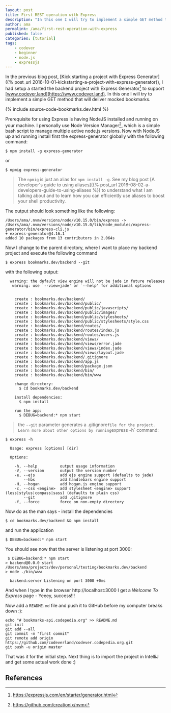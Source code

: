 ```yaml
---
layout: post
title: First REST operation with Express
description: "In this one I will try to implement a simple GET method that will deliver mocked bookmarks."
author: ama
permalink: /ama/first-rest-operation-with-express
published: false
categories: [tutorial]
tags:
    - codever
    - beginner
    - node.js
    - expressjs
---
```


In the previous blog post, [Kick starting a project with Express Generator]({% post_url 2016-10-01-kickstarting-a-project-with-express-generator}),
I had setup a started the backend project with Express Generator[^1] to support [www.codever.land](https://www.codever.land). In this one I will try to implement
a simple GET method that will deliver mocked bookmarks.

[^1]: <https://expressjs.com/en/starter/generator.html>

{% include source-code-bookmarks.dev.html %}

<!--more-->

Prerequisite for using Express is having NodeJS installed and running on your machine. I personally use Node Version Manager[^4],
 which is a simple bash script to manage multiple active node.js versions.
Now with NodeJS up and running install first the express-generator globally with the following command:

[^4]: <https://github.com/creationix/nvm>

```shell
$ npm install -g express-generator
```

or

```shell
$ npmig express-generator
```

> The `npmig` is just an alias for `npm install -g`. See my blog post [A developer's guide to using aliases]({% post_url 2016-08-02-a-developers-guide-to-using-aliases %})
> to understand what I am talking about and to learn how you can efficiently use aliases to boost your shell productivity.

The output should look something like the following:

```shell
/Users/ama/.nvm/versions/node/v10.15.0/bin/express -> /Users/ama/.nvm/versions/node/v10.15.0/lib/node_modules/express-generator/bin/express-cli.js
+ express-generator@4.16.1
added 10 packages from 13 contributors in 2.064s
```

Now I change to the parent directory, where I want to place my backend project and execute the following command

```shell
$ express bookmarks.dev/backend --git
```

with the following output:

```shell
  warning: the default view engine will not be jade in future releases
   warning: use `--view=jade' or `--help' for additional options


    create : bookmarks.dev/backend/
    create : bookmarks.dev/backend/public/
    create : bookmarks.dev/backend/public/javascripts/
    create : bookmarks.dev/backend/public/images/
    create : bookmarks.dev/backend/public/stylesheets/
    create : bookmarks.dev/backend/public/stylesheets/style.css
    create : bookmarks.dev/backend/routes/
    create : bookmarks.dev/backend/routes/index.js
    create : bookmarks.dev/backend/routes/users.js
    create : bookmarks.dev/backend/views/
    create : bookmarks.dev/backend/views/error.jade
    create : bookmarks.dev/backend/views/index.jade
    create : bookmarks.dev/backend/views/layout.jade
    create : bookmarks.dev/backend/.gitignore
    create : bookmarks.dev/backend/app.js
    create : bookmarks.dev/backend/package.json
    create : bookmarks.dev/backend/bin/
    create : bookmarks.dev/backend/bin/www

    change directory:
      $ cd bookmarks.dev/backend

    install dependencies:
      $ npm install

    run the app:
      $ DEBUG=backend:* npm start
```

> the `--git` parameter generates a .gitignore` file for the project. Learn more about other options by running `express -h` command:


```shell
$ express -h

  Usage: express [options] [dir]

  Options:

    -h, --help          output usage information
    -V, --version       output the version number
    -e, --ejs           add ejs engine support (defaults to jade)
        --hbs           add handlebars engine support
    -H, --hogan         add hogan.js engine support
    -c, --css <engine>  add stylesheet <engine> support (less|stylus|compass|sass) (defaults to plain css)
        --git           add .gitignore
    -f, --force         force on non-empty directory
```

Now do as the man says - install the dependencies

```shell
$ cd bookmarks.dev/backend && npm install
```

and run the application

```shell
$ DEBUG=backend:* npm start
```

You should see now that the server is listening at port 3000:

```shell
 $ DEBUG=backend:* npm start
> backend@0.0.0 start /Users/ama/projects/dev/personal/testing/bookmarks.dev/backend
> node ./bin/www

  backend:server Listening on port 3000 +0ms
```

And when I type in the browser http://localhost:3000 I get a _Welcome To Express_ page - Yeeey, success!!!

Now add a `README.md` file and push it to GitHub before my computer breaks down :):

```shell
echo "# bookmarks-api.codepedia.org" >> README.md
git init
git add --all
git commit -m "first commit"
git remote add origin https://github.com/codeverland/codever.codepedia.org.git
git push -u origin master
```

That was it for the initial step. Next thing is to import the project in IntelliJ and get some actual work done :)

## References
